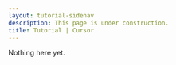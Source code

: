 ```yaml
---
layout: tutorial-sidenav
description: This page is under construction.
title: Tutorial | Cursor
---
```


Nothing here yet.